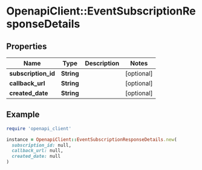 # OpenapiClient::EventSubscriptionResponseDetails

## Properties

| Name | Type | Description | Notes |
| ---- | ---- | ----------- | ----- |
| **subscription_id** | **String** |  | [optional] |
| **callback_url** | **String** |  | [optional] |
| **created_date** | **String** |  | [optional] |

## Example

```ruby
require 'openapi_client'

instance = OpenapiClient::EventSubscriptionResponseDetails.new(
  subscription_id: null,
  callback_url: null,
  created_date: null
)
```

